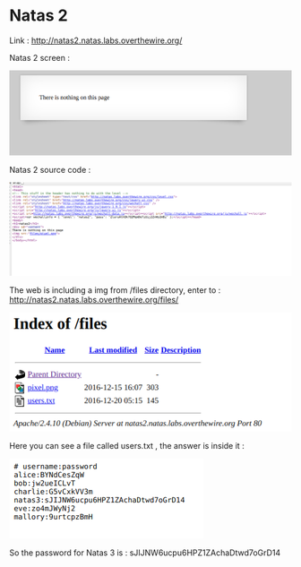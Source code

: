 # Natas 2

Link : http://natas2.natas.labs.overthewire.org/

Natas 2 screen :

<img src="imgs/natas2.png" alt="Natas2 screen">


Natas 2 source code :


<img src="imgs/url_natas2.png" alt="url Natas2">


The web is including a img from /files directory, enter to : http://natas2.natas.labs.overthewire.org/files/

<img src="imgs/natas2_files.png" alt="natas2_files">

Here you can see a file called users.txt , the answer is inside it :

<img src="imgs/natas2_users.png " alt="natas2 users">

So the password for Natas 3 is : sJIJNW6ucpu6HPZ1ZAchaDtwd7oGrD14